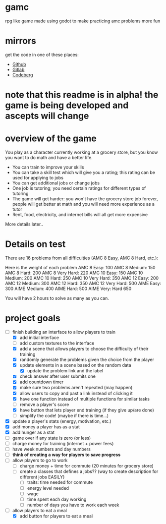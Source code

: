 # gamc

rpg like game made using godot to make practicing amc problems more fun

# mirrors

get the code in one of these places:

- [Github](https://github.com/bkf2020/gamc)
- [Gitlab](https://gitlab.com/bkf2020/gamc)
- [Codeberg](https://codeberg.org/bkf2020/gamc)

# note that this readme is in alpha! the game is being developed and ascepts will change

# overview of the game
You play as a character currently working at a grocery store, but
you know you want to do math and have a better life.

- You can train to improve your skills
- You can take a skill test which will give you a rating; this rating can be used for applying to jobs
- You can get additional jobs or change jobs
- One job is tutoring; you need certain ratings for different types of tutoring
- The game will get harder: you won't have the grocery store job forever, people will get better at math and you will need more experience as a tutor
- Rent, food, electricity, and internet bills will all get more expensive

More details later..

# Details on test

There are 16 problems from all difficulties (AMC 8 Easy, AMC 8 Hard, etc.):

Here is the weight of each problem
AMC 8 Easy: 100
AMC 8 Medium: 150
AMC 8 Hard: 200
AMC 8 Very Hard: 220
AMC 10 Easy: 150
AMC 10 Medium: 200
AMC 10 Hard: 250
AMC 10 Very Hard: 350
AMC 12 Easy: 200
AMC 12 Medium: 300
AMC 12 Hard: 350
AMC 12 Very Hard: 500
AIME Easy: 300
AIME Medium: 400
AIME Hard: 500
AIME Very: Hard 650

You will have 2 hours to solve as many as you can.

# project goals
- [ ] finish building an interface to allow players to train
	- [x] add initial interface
	- [ ] add custom textures to the interface
	- [x] add a scene that allows players to choose the difficulty of their training
	- [x] randomly generate the problems given the choice from the player
	- [x] update elements in a scene based on the random data
		- [x] update the problem link and the label
	- [x] check answer after user submits one
	- [x] add countdown timer
	- [x] make sure two problems aren't repeated (may happen)
	- [x] allow users to copy and past a link instead of clicking it
	- [x] have one function instead of multiple functions for similar tasks
	- [ ] remove a player's score
	- [x] have button that lets player end training (if they give up/are done)
	- [ ] simplify the code! (maybe if there is time...)
- [x] update a player's stats (energy, motivation, etc.)
- [x] add money a player has as a stat
- [x] add hunger as a stat
- [ ] game over if any state is zero (or less)
- [ ] charge money for training (internet + power fees)
- [ ] have week numbers and day numbers
- [ ] **think of creating a way for players to save progress**
- [ ] allow players to go to work
	- [ ] charge money + time for commute (20 minutes for grocery store)
	- [ ] create a classes that defines a jobs?? (way to create description for different jobs EASILY)
		- [ ] traits: time needed for commute
		- [ ] energy level needed
		- [ ] wage
		- [ ] time spent each day working
		- [ ] number of days you have to work each week
- [ ] allow players to eat a meal
	- [x] add button for players to eat a meal

